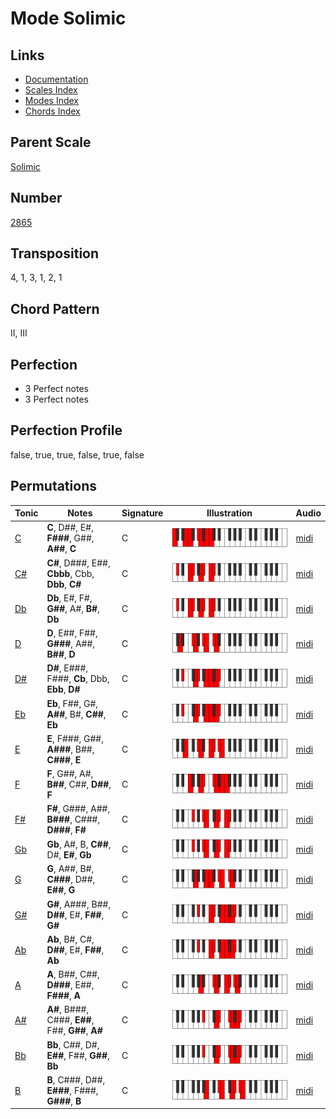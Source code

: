 # Mode Solimic

## Links

- [Documentation](README.md)
- [Scales Index](Scales.md)
- [Modes Index](Modes.md)
- [Chords Index](Chords.md)

## Parent Scale

[Solimic](ScaleSolimic.md)

## Number

[2865](https://ianring.com/musictheory/scales/2865)

## Transposition

4, 1, 3, 1, 2, 1

## Chord Pattern

II, III

## Perfection

- 3 Perfect notes
- 3 Perfect notes

## Perfection Profile

false, true, true, false, true, false

## Permutations

| Tonic | Notes | Signature | Illustration | Audio |
|-------|-------|-----------|--------------|-------|
| [C](ModeCNaturalSolimic.md) | **C**, D##, E#, **F###**, G##, **A##**, **C** | C | ![CNaturalSolimic](ModeCNaturalSolimic.png) | [midi](https://github.com/edipermadi/music/blob/main/docs/ModeCNaturalSolimic.mid?raw=true) |
| [C#](ModeCSharpSolimic.md) | **C#**, D###, E##, **Cbbb**, Cbb, **Dbb**, **C#** | C | ![CSharpSolimic](ModeCSharpSolimic.png) | [midi](https://github.com/edipermadi/music/blob/main/docs/ModeCSharpSolimic.mid?raw=true) |
| [Db](ModeDFlatSolimic.md) | **Db**, E#, F#, **G##**, A#, **B#**, **Db** | C | ![DFlatSolimic](ModeDFlatSolimic.png) | [midi](https://github.com/edipermadi/music/blob/main/docs/ModeDFlatSolimic.mid?raw=true) |
| [D](ModeDNaturalSolimic.md) | **D**, E##, F##, **G###**, A##, **B##**, **D** | C | ![DNaturalSolimic](ModeDNaturalSolimic.png) | [midi](https://github.com/edipermadi/music/blob/main/docs/ModeDNaturalSolimic.mid?raw=true) |
| [D#](ModeDSharpSolimic.md) | **D#**, E###, F###, **Cb**, Dbb, **Ebb**, **D#** | C | ![DSharpSolimic](ModeDSharpSolimic.png) | [midi](https://github.com/edipermadi/music/blob/main/docs/ModeDSharpSolimic.mid?raw=true) |
| [Eb](ModeEFlatSolimic.md) | **Eb**, F##, G#, **A##**, B#, **C##**, **Eb** | C | ![EFlatSolimic](ModeEFlatSolimic.png) | [midi](https://github.com/edipermadi/music/blob/main/docs/ModeEFlatSolimic.mid?raw=true) |
| [E](ModeENaturalSolimic.md) | **E**, F###, G##, **A###**, B##, **C###**, **E** | C | ![ENaturalSolimic](ModeENaturalSolimic.png) | [midi](https://github.com/edipermadi/music/blob/main/docs/ModeENaturalSolimic.mid?raw=true) |
| [F](ModeFNaturalSolimic.md) | **F**, G##, A#, **B##**, C##, **D##**, **F** | C | ![FNaturalSolimic](ModeFNaturalSolimic.png) | [midi](https://github.com/edipermadi/music/blob/main/docs/ModeFNaturalSolimic.mid?raw=true) |
| [F#](ModeFSharpSolimic.md) | **F#**, G###, A##, **B###**, C###, **D###**, **F#** | C | ![FSharpSolimic](ModeFSharpSolimic.png) | [midi](https://github.com/edipermadi/music/blob/main/docs/ModeFSharpSolimic.mid?raw=true) |
| [Gb](ModeGFlatSolimic.md) | **Gb**, A#, B, **C##**, D#, **E#**, **Gb** | C | ![GFlatSolimic](ModeGFlatSolimic.png) | [midi](https://github.com/edipermadi/music/blob/main/docs/ModeGFlatSolimic.mid?raw=true) |
| [G](ModeGNaturalSolimic.md) | **G**, A##, B#, **C###**, D##, **E##**, **G** | C | ![GNaturalSolimic](ModeGNaturalSolimic.png) | [midi](https://github.com/edipermadi/music/blob/main/docs/ModeGNaturalSolimic.mid?raw=true) |
| [G#](ModeGSharpSolimic.md) | **G#**, A###, B##, **D##**, E#, **F##**, **G#** | C | ![GSharpSolimic](ModeGSharpSolimic.png) | [midi](https://github.com/edipermadi/music/blob/main/docs/ModeGSharpSolimic.mid?raw=true) |
| [Ab](ModeAFlatSolimic.md) | **Ab**, B#, C#, **D##**, E#, **F##**, **Ab** | C | ![AFlatSolimic](ModeAFlatSolimic.png) | [midi](https://github.com/edipermadi/music/blob/main/docs/ModeAFlatSolimic.mid?raw=true) |
| [A](ModeANaturalSolimic.md) | **A**, B##, C##, **D###**, E##, **F###**, **A** | C | ![ANaturalSolimic](ModeANaturalSolimic.png) | [midi](https://github.com/edipermadi/music/blob/main/docs/ModeANaturalSolimic.mid?raw=true) |
| [A#](ModeASharpSolimic.md) | **A#**, B###, C###, **E##**, F##, **G##**, **A#** | C | ![ASharpSolimic](ModeASharpSolimic.png) | [midi](https://github.com/edipermadi/music/blob/main/docs/ModeASharpSolimic.mid?raw=true) |
| [Bb](ModeBFlatSolimic.md) | **Bb**, C##, D#, **E##**, F##, **G##**, **Bb** | C | ![BFlatSolimic](ModeBFlatSolimic.png) | [midi](https://github.com/edipermadi/music/blob/main/docs/ModeBFlatSolimic.mid?raw=true) |
| [B](ModeBNaturalSolimic.md) | **B**, C###, D##, **E###**, F###, **G###**, **B** | C | ![BNaturalSolimic](ModeBNaturalSolimic.png) | [midi](https://github.com/edipermadi/music/blob/main/docs/ModeBNaturalSolimic.mid?raw=true) |
